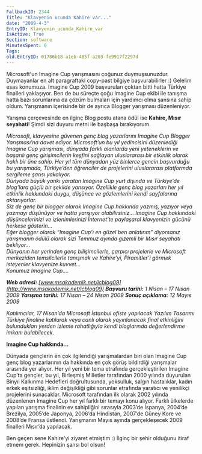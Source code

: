 ```yaml
---
FallbackID: 2344
Title: "Klavyenin ucunda Kahire var..."
date: "2009-4-3"
EntryID: Klavyenin_ucunda_Kahire_var
IsActive: True
Section: software
MinutesSpent: 0
Tags: 
old.EntryID: 01786b18-a1eb-485f-a203-fe9917f2297d
---
```

Microsoft'un Imagine Cup yarışmasını çoğunuz duymuşsunuzdur. Duymayanlar
en alt paragraftaki copy-past bilgiye başvurabilirler :) Gelelim esas
konumuza. Imagine Cup 2009 başvuruları çoktan bitti hatta Türkiye
finalleri yaklaşıyor. Ben de bu süreçte çoğu Imagine Cup ekibi ile
tanışma hatta bazı sorunlarına da çözüm bulmaları için yardımcı olma
şansına sahip oldum. Yarışmanın içerisinde bir de ayrıca Blogger
yarışması düzenleniyor.

Yarışma çerçevesinde en ilginç Blog postu atana ödül ise **Kahire, Mısır
seyahati**! Şimdi sizi duyuru metni ile başbaşa bırakıyorum.

*Microsoft, klavyesine güvenen genç blog yazarlarını Imagine Cup Blogger
Yarışması’na davet ediyor. Microsoft’un bu yıl yedincisini düzenlediği
Imagine Cup yarışması, dünyada farklı alanlarda yeni yeteneklerin ve
başarılı genç girişimcilerin keşfini sağlayan uluslararası bir etkinlik
olarak haklı bir üne sahip. Her yıl tüm dünyadan yüz binlerce gencin
başvurduğu bu yarışmada, Türkiye’den öğrenciler de projelerini
uluslararası platformda sergileme şansı yakalıyor.\
Dünyada büyük yankı yaratan Imagine Cup yurt dışında ve Türkiye’de
blog’lara güçlü bir şekilde yansıyor. Özellikle genç blog yazarları her
yıl etkinlik hakkındaki duygu, düşünce ve gözlemlerini kendi sayfalarına
aktarıyorlar.\
Siz de genç bir blogger olarak Imagine Cup hakkında yazmış, yazıyor veya
yazmayı düşünüyor ve hatta yarışıyor olabilirsiniz... Imagine Cup
hakkındaki düşüncelerinizi ve izlenimlerinizi İnternet’te paylaşaral
klavyenizin gücünü herkese gösterin...\
Eğer blogger olarak “Imagine Cup’ı en güzel ben anlatırım” diyorsanız
yarışmanın ödülü olarak sizi Temmuz ayında gizemli bir Mısır seyahati
bekliyor...\
Dünyanın her yerinden genç bilişimcilerle, çarpıcı projelerle ve
Microsoft merkeziden temsilcilerle tanışmak ve Kahire’yi, Piramitler’i
görmek isteyenler klavyenize kuvvet...\
Konumuz Imagine Cup....*

***Web adresi:**
[www.msakademik.net/icblog09](http://www.msakademik.net/icblog09)
**Başvuru tarihi:** 1 Nisan – 17 Nisan 2009 **Yarışma tarihi:** 17 Nisan
– 24 Nisan 2009 **Sonuç açıklama:** 12 Mayıs 2009*

*Katılımcılar, 17 Nisan’da Microsoft İstanbul ofiste yapılacak Yazılım
Tasarımı Türkiye finaline katılarak veya canlı olarak yayınlanacak final
etkinliğini bulundukları yerden izleme rahatlığıyla kendi bloglarında
değerlendirme imkanı bulabilecek.*

**Imagine Cup hakkında...**

Dünyada gençlerin en çok ilgilendiği yarışmalardan biri olan Imagine Cup
genç blog yazarlarının da hakkında en çok görüş bildirdiği yarışmalar
arasında yer alıyor. Her yıl yeni bir tema etrafında gerçekleştirilen
Imagine Cup’ta gençler, bu yıl, Birleşmiş Milletler tarafından 2000
yılında duyurulan Binyıl Kalkınma Hedefleri doğrultusunda, yoksulluk,
salgın hastalıklar, kadın erkek eşitsizliği, iklim değişikliği gibi
sorunlar etrafında yaratıcı ve yenilikçi projelerini sunacaklar.
Microsoft tarafından ilk olarak 2002 yılında düzenlenen Imagine Cup her
yıl farklı bir temayı konu alıyor. Farklı ülkelerde yapılan yarışma
finalinin ev sahipliğini sırasıyla 2003’de İspanya, 2004’de Brezilya,
2005’de Japonya, 2006’da Hindistan, 2007’de Güney Kore ve 2008’de Fransa
üstlendi. Yarışmanın Mayıs ayında gerçekleşecek 2009 finalleri Mısır’da
yapılacak.

Ben geçen sene Kahire'yi ziyaret etmiştim :) İlginç bir şehir olduğunu
itiraf etmem gerek. Hepinizin şansı bol olsun!


